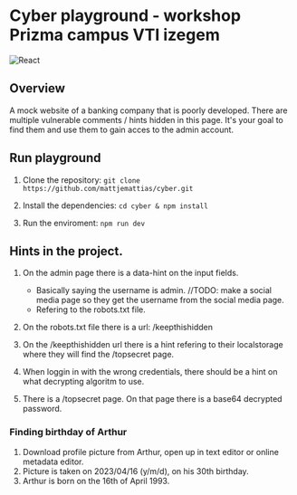 # Cyber playground - workshop Prizma campus VTI izegem

![React](https://img.shields.io/badge/react-%2320232a.svg?style=for-the-badge&logo=react&logoColor=%2361DAFB)

## Overview

A mock website of a banking company that is poorly developed. There are multiple vulnerable comments / hints hidden in this page. It's your goal to find them and use them to gain acces to the admin account.

## Run playground

1. Clone the repository: `git clone https://github.com/mattjemattias/cyber.git`

2. Install the dependencies: `cd cyber & npm install`

3. Run the enviroment: `npm run dev`

## Hints in the project.

1. On the admin page there is a data-hint on the input fields.

    - Basically saying the username is admin. //TODO: make a social media page so they get the username from the social media page.
    - Refering to the robots.txt file.

2. On the robots.txt file there is a url: /keepthishidden

3. On the /keepthishidden url there is a hint refering to their localstorage where they will find the /topsecret page.

4. When loggin in with the wrong credentials, there should be a hint on what decrypting algoritm to use.

5. There is a /topsecret page. On that page there is a base64 decrypted password.

### Finding birthday of Arthur

1. Download profile picture from Arthur, open up in text editor or online metadata editor. 
2. Picture is taken on 2023/04/16 (y/m/d), on his 30th birthday. 
3. Arthur is born on the 16th of April 1993.


